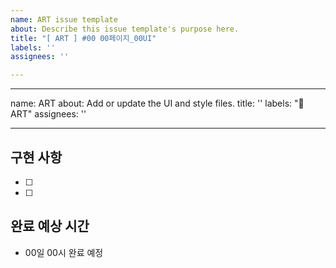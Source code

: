 ```yaml
---
name: ART issue template
about: Describe this issue template's purpose here.
title: "[ ART ] #00 00페이지_00UI"
labels: ''
assignees: ''

---
```


---
name: ART
about: Add or update the UI and style files.
title: ''
labels: ":art: ART"
assignees: ''

---

## 구현 사항
- [ ]
- [ ] 

## 완료 예상 시간
- 00일 00시 완료 예정
